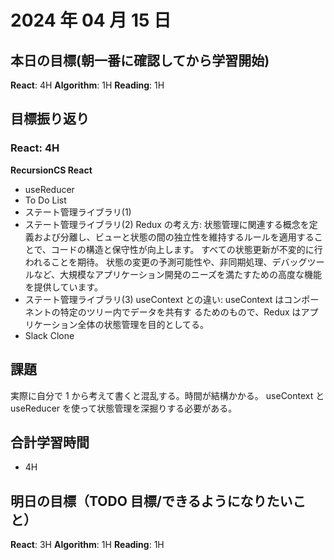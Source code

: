 # 2024 年 04 月 15 日

## 本日の目標(朝一番に確認してから学習開始)

**React**: 4H
**Algorithm**: 1H
**Reading**: 1H

## 目標振り返り

### React: 4H

**RecursionCS React**

-   useReducer
-   To Do List
-   ステート管理ライブラリ(1)
-   ステート管理ライブラリ(2)
    Redux の考え方: 状態管理に関連する概念を定義および分離し、ビューと状態の間の独立性を維持するルールを適用することで、コードの構造と保守性が向上します。
    すべての状態更新が不変的に行われることを期待。
    状態の変更の予測可能性や、非同期処理、デバッグツールなど、大規模なアプリケーション開発のニーズを満たすための高度な機能を提供しています。
-   ステート管理ライブラリ(3)
    useContext との違い: useContext はコンポーネントの特定のツリー内でデータを共有す
    るためのもので、Redux はアプリケーション全体の状態管理を目的としてる。
-   Slack Clone

## 課題

実際に自分で 1 から考えて書くと混乱する。時間が結構かかる。
useContext と useReducer を使って状態管理を深掘りする必要がある。

## 合計学習時間

-   4H

## 明日の目標（TODO 目標/できるようになりたいこと）

**React**: 3H
**Algorithm**: 1H
**Reading**: 1H
